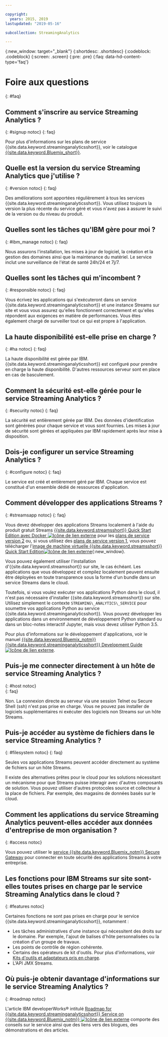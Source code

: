 ```yaml
---

copyright:
  years: 2015, 2019
lastupdated: "2019-05-16"

subcollection: StreamingAnalytics

---
```


<!-- Attribute definitions -->
{:new_window: target="_blank"}
{:shortdesc: .shortdesc}
{:codeblock: .codeblock}
{:screen: .screen}
{:pre: .pre}
{:faq: data-hd-content-type='faq'}

# Foire aux questions
{: #faq}

## Comment s'inscrire au service Streaming Analytics ?
{: #signup notoc}
{: faq}  

Pour plus d'informations sur les plans de service {{site.data.keyword.streaminganalyticsshort}}, voir le catalogue [{{site.data.keyword.Bluemix_short}}](https://{DomainName}/catalog/services/streaming-analytics).

## Quelle est la version du service Streaming Analytics que j'utilise ?
{: #version notoc}
{: faq}   

Des améliorations sont apportées régulièrement à tous les services {{site.data.keyword.streaminganalyticsshort}}. Vous utilisez toujours la version la plus récente du service géré et vous n'avez pas à assurer le suivi de la version ou du niveau du produit.

## Quelles sont les tâches qu'IBM gère pour moi ?
{: #ibm_manage notoc}
{: faq}   

Nous assurons l'installation, les mises à jour de logiciel, la création et la gestion des domaines ainsi que la maintenance du matériel. Le service inclut une surveillance de l'état de santé 24h/24 et 7j/7.


## Quelles sont les tâches qui m'incombent ?  
{: #responsible notoc}
{: faq}

Vous écrivez les applications qui s'exécuteront dans un service {{site.data.keyword.streaminganalyticsshort}} et une instance Streams sur site et vous vous assurez qu'elles fonctionnent correctement et qu'elles répondent aux exigences en matière de performances. Vous êtes également chargé de surveiller tout ce qui est propre à l'application.

## La haute disponibilité est-elle prise en charge ?
{: #ha notoc}
{: faq}

La haute disponibilité est gérée par IBM. {{site.data.keyword.streaminganalyticsshort}} est configuré pour prendre en charge la haute disponibilité. D'autres ressources serveur sont en place en cas de basculement.

## Comment la sécurité est-elle gérée pour le service Streaming Analytics ?
{: #security notoc}
{: faq}   

La sécurité est entièrement gérée par IBM. Des données d'identification sont générées pour chaque service et vous sont fournies. Les mises à jour de sécurité sont gérées et appliquées par IBM rapidement après leur mise à disposition.

## Dois-je configurer un service Streaming Analytics ?  
{: #configure notoc}
{: faq}

Le service est créé et entièrement géré par IBM. Chaque service est constitué d'un ensemble dédié de ressources d'application.

## Comment développer des applications Streams ?
{: #streamsapp notoc}
{: faq}

Vous devez développer des applications Streams localement à l'aide du produit gratuit Streams [{{site.data.keyword.streamsshort}} Quick Start Edition avec Docker ![Icône de lien externe](../../icons/launch-glyph.svg "Icône de lien externe")](http://ibmstreams.github.io/streamsx.documentation/docs/4.3/qse-install-docker/) pour les [plans de service version 2](/docs/services/StreamingAnalytics?topic=StreamingAnalytics-service_plans#service_plans) ou, si vous utilisez des [plans de service version 1](/docs/services/StreamingAnalytics?topic=StreamingAnalytics-service_plans#service_plans), vous pouvez télécharger l'[image de machine virtuelle {{site.data.keyword.streamsshort}} Quick Start Edition![Icône de lien externe](../../icons/launch-glyph.svg "Icône de lien externe")](http://ibmstreams.github.io/streamsx.documentation/docs/4.3/qse-intro/){:new_window}.

Vous pouvez également utiliser l'installation d'{{site.data.keyword.streamsshort}} sur site, le cas échéant. Les applications que vous développez et compilez localement peuvent ensuite être déployées en toute transparence sous la forme d'un bundle dans un service Streams dans le cloud.

Toutefois, si vous voulez exécuter vos applications Python dans le cloud, il n'est pas nécessaire d'installer {{site.data.keyword.streamsshort}} sur site. Utilisez simplement le contexte `STREAMING\_ANALYTICS\_SERVICE` pour soumettre vos applications Python au service {{site.data.keyword.streaminganalyticsshort}}. Vous pouvez développer les applications dans un environnement de développement Python standard ou dans un bloc-notes interactif Jupyter, mais vous devez utiliser Python 3.5.

Pour plus d'informations sur le développement d'applications, voir le manuel [{{site.data.keyword.Bluemix_notm}} {{site.data.keyword.streaminganalyticsshort}} Development Guide ![Icône de lien externe](../../icons/launch-glyph.svg "Icône de lien externe")](https://developer.ibm.com/streamsdev/?p=16589&post_type=doc&preview=1&_ppp=7ad76a418b).

## Puis-je me connecter directement à un hôte de service Streaming Analytics ?
{: #host notoc}  
{: faq}

Non. La connexion directe au serveur via une session Telnet ou Secure Shell (ssh) n'est pas prise en charge. Vous ne pouvez pas installer de logiciels supplémentaires ni exécuter des logiciels non Streams sur un hôte Streams.

## Puis-je accéder au système de fichiers dans le service Streaming Analytics ?
{: #filesystem notoc}
{: faq}   

Seules vos applications Streams peuvent accéder directement au système de fichiers sur un hôte Streams.

Il existe des alternatives prêtes pour le cloud pour les solutions nécessitant un mécanisme pour que Streams puisse interagir avec d'autres composants de solution. Vous pouvez utiliser d'autres protocoles source et collecteur à la place de fichiers. Par exemple, des magasins de données basés sur le cloud.

## Comment les applications du service Streaming Analytics peuvent-elles accéder aux données d'entreprise de mon organisation ?
{: #access notoc}  

Vous pouvez utiliser le [service {{site.data.keyword.Bluemix_notm}} Secure Gateway](https://{DomainName}/catalog/services/secure-gateway) pour connecter en toute sécurité des applications Streams à votre entreprise.

## Les fonctions pour IBM Streams sur site sont-elles toutes prises en charge par le service Streaming Analytics dans le cloud ?
{: #features notoc}

Certaines fonctions ne sont pas prises en charge pour le service {{site.data.keyword.streaminganalyticsshort}}, notamment :

  - Les tâches administratives d'une instance qui nécessitent des droits sur le domaine. Par exemple, l'ajout de balises d'hôte personnalisées ou la création d'un groupe de travaux.
  - Les points de contrôle de région cohérente.
  - Certains des opérateurs de kit d'outils. Pour plus d'informations, voir [Kits d'outils et adaptateurs pris en charge](/docs/services/StreamingAnalytics?topic=StreamingAnalytics-compatible_toolkits).
  - L'API JMX Streams.

## Où puis-je obtenir davantage d'informations sur le service Streaming Analytics ?
{: #roadmap notoc}

L'article IBM developerWorks® intitulé [Roadmap for {{site.data.keyword.streaminganalyticsshort}} Service on {{site.data.keyword.Bluemix_notm}} ![Icône de lien externe](../../icons/launch-glyph.svg "Icône de lien externe")](https://developer.ibm.com/streamsdev/docs/roadmap-for-streaming-analytics-service-on-bluemix/) comporte des conseils sur le service ainsi que des liens vers des blogues, des démonstrations et des articles.
